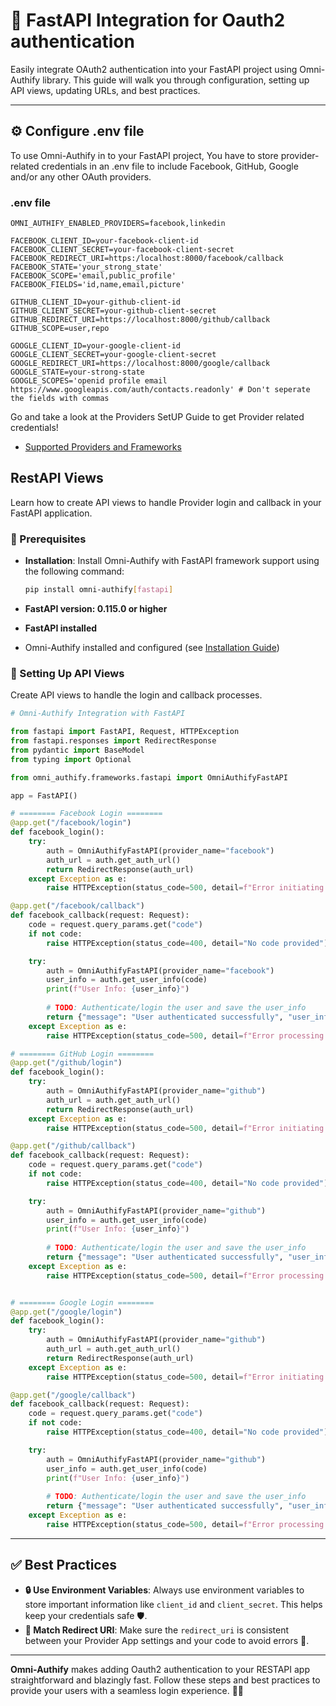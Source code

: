 # 🚀 FastAPI Integration for Oauth2 authentication

Easily integrate OAuth2 authentication into your FastAPI project using Omni-Authify library. This guide will 
walk you through configuration, setting up API views, updating URLs, and best practices.

---

## ⚙️ Configure .env file

To use Omni-Authify in to your FastAPI project, You have to store provider-related credentials in an .env file to 
include Facebook, GitHub, Google and/or any other OAuth 
providers.

### **.env file**
```dotenv
OMNI_AUTHIFY_ENABLED_PROVIDERS=facebook,linkedin

FACEBOOK_CLIENT_ID=your-facebook-client-id
FACEBOOK_CLIENT_SECRET=your-facebook-client-secret
FACEBOOK_REDIRECT_URI=https:/localhost:8000/facebook/callback
FACEBOOK_STATE='your_strong_state'
FACEBOOK_SCOPE='email,public_profile'
FACEBOOK_FIELDS='id,name,email,picture'

GITHUB_CLIENT_ID=your-github-client-id
GITHUB_CLIENT_SECRET=your-github-client-secret
GITHUB_REDIRECT_URI=https://localhost:8000/github/callback
GITHUB_SCOPE=user,repo

GOOGLE_CLIENT_ID=your-google-client-id
GOOGLE_CLIENT_SECRET=your-google-client-secret
GOOGLE_REDIRECT_URI=https://localhost:8000/google/callback
GOOGLE_STATE=your-strong-state
GOOGLE_SCOPES='openid profile email https://www.googleapis.com/auth/contacts.readonly' # Don't seperate the fields with commas

```
Go and take a look at the Providers SetUP Guide to get Provider related credentials!
- [Supported Providers and Frameworks](providers.md)

## RestAPI Views

Learn how to create API views to handle Provider login and callback in your FastAPI application.

### 📝 Prerequisites

- **Installation**: Install Omni-Authify with FastAPI framework support using the following command:

  ```bash
  pip install omni-authify[fastapi]
  ```

- **FastAPI version: 0.115.0 or higher**
- **FastAPI installed**
- Omni-Authify installed and configured (see [Installation Guide](installation.md))

### 🚀 Setting Up API Views

Create API views to handle the login and callback processes.

```python
# Omni-Authify Integration with FastAPI

from fastapi import FastAPI, Request, HTTPException
from fastapi.responses import RedirectResponse
from pydantic import BaseModel
from typing import Optional

from omni_authify.frameworks.fastapi import OmniAuthifyFastAPI

app = FastAPI()

# ======== Facebook Login ========
@app.get("/facebook/login")
def facebook_login():
    try:
        auth = OmniAuthifyFastAPI(provider_name="facebook")
        auth_url = auth.get_auth_url()
        return RedirectResponse(auth_url)
    except Exception as e:
        raise HTTPException(status_code=500, detail=f"Error initiating Facebook login: {str(e)}")

@app.get("/facebook/callback")
def facebook_callback(request: Request):
    code = request.query_params.get("code")
    if not code:
        raise HTTPException(status_code=400, detail="No code provided")

    try:
        auth = OmniAuthifyFastAPI(provider_name="facebook")
        user_info = auth.get_user_info(code)
        print(f"User Info: {user_info}")
        
        # TODO: Authenticate/login the user and save the user_info
        return {"message": "User authenticated successfully", "user_info": user_info}
    except Exception as e:
        raise HTTPException(status_code=500, detail=f"Error processing Facebook callback: {str(e)}")

# ======== GitHub Login ========
@app.get("/github/login")
def facebook_login():
    try:
        auth = OmniAuthifyFastAPI(provider_name="github")
        auth_url = auth.get_auth_url()
        return RedirectResponse(auth_url)
    except Exception as e:
        raise HTTPException(status_code=500, detail=f"Error initiating Facebook login: {str(e)}")

@app.get("/github/callback")
def facebook_callback(request: Request):
    code = request.query_params.get("code")
    if not code:
        raise HTTPException(status_code=400, detail="No code provided")

    try:
        auth = OmniAuthifyFastAPI(provider_name="github")
        user_info = auth.get_user_info(code)
        print(f"User Info: {user_info}")
        
        # TODO: Authenticate/login the user and save the user_info
        return {"message": "User authenticated successfully", "user_info": user_info}
    except Exception as e:
        raise HTTPException(status_code=500, detail=f"Error processing GitHub callback: {str(e)}")


# ======== Google Login ========
@app.get("/google/login")
def facebook_login():
    try:
        auth = OmniAuthifyFastAPI(provider_name="github")
        auth_url = auth.get_auth_url()
        return RedirectResponse(auth_url)
    except Exception as e:
        raise HTTPException(status_code=500, detail=f"Error initiating Google login: {str(e)}")

@app.get("/google/callback")
def facebook_callback(request: Request):
    code = request.query_params.get("code")
    if not code:
        raise HTTPException(status_code=400, detail="No code provided")

    try:
        auth = OmniAuthifyFastAPI(provider_name="github")
        user_info = auth.get_user_info(code)
        print(f"User Info: {user_info}")
        
        # TODO: Authenticate/login the user and save the user_info
        return {"message": "User authenticated successfully", "user_info": user_info}
    except Exception as e:
        raise HTTPException(status_code=500, detail=f"Error processing Google callback: {str(e)}")
```

---

## ✅ Best Practices

- **🔒 Use Environment Variables**: Always use environment variables to store important information like `client_id` and `client_secret`. This helps keep your credentials safe 🛡️.
- **🔗 Match Redirect URI**: Make sure the `redirect_uri` is consistent between your Provider App settings and your code to avoid errors 🚫.

---

**Omni-Authify** makes adding Oauth2 authentication to your RESTAPI app straightforward and blazingly fast. 
Follow these steps and best practices to provide your users with a seamless login experience. 🚀✨

